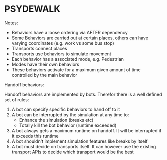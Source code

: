 PSYDEWALK
=========

Notes:
- Behaviors have a loose ordering via AFTER dependency
- Some Behaviors are carried out at certain places, others can have varying coordinates (e.g. work vs some bus stop)
- Transports connect places
- Transports use behaviors to simulate movement
- Each behavior has a associated mode, e.g. Pedestrian
- Modes have their own behaviors
- These behaviors activate for a maximum given amount of time controlled by the main behavior

Handoff behaviors:

Handoff behaviors are implemented by bots. Therefor there is a well defined set of rules:

1. A bot can specify specific behaviors to hand off to it
2. A bot can be interrupted by the simulation at any time to:
	- Enhance the simulation (breaks etc)
	- Totally kill the bot behavior (runtime exceeded)
3. A bot always gets a maximum runtime on handoff. It will be interrupted if it exceeds this runtime
4. A bot shouldn't implement simulation features like breaks by itself
5. A bot must decide on transports itself. It can however use the existing transport APIs to decide which transport would be the best
